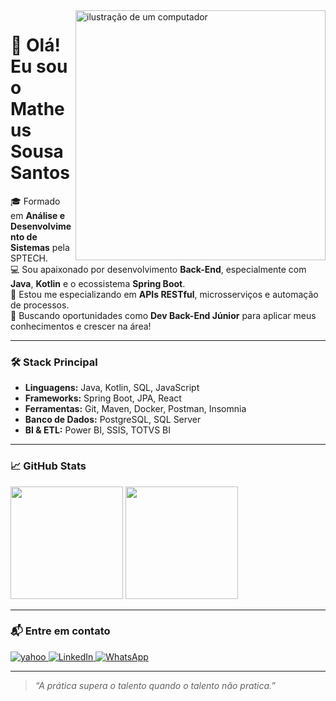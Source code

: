 <img src="https://raw.githubusercontent.com/MicaelliMedeiros/micaellimedeiros/master/image/computer-illustration.png" width="400px" align="right" alt="ilustração de um computador">

# 👋 Olá! Eu sou o Matheus Sousa Santos

🎓 Formado em **Análise e Desenvolvimento de Sistemas** pela SPTECH.  
💻 Sou apaixonado por desenvolvimento **Back-End**, especialmente com **Java**, **Kotlin** e o ecossistema **Spring Boot**.  
🚀 Estou me especializando em **APIs RESTful**, microsserviços e automação de processos.  
🎯 Buscando oportunidades como **Dev Back-End Júnior** para aplicar meus conhecimentos e crescer na área!

---

### 🛠️ Stack Principal
- **Linguagens:** Java, Kotlin, SQL, JavaScript
- **Frameworks:** Spring Boot, JPA, React
- **Ferramentas:** Git, Maven, Docker, Postman, Insomnia
- **Banco de Dados:** PostgreSQL, SQL Server
- **BI & ETL:** Power BI, SSIS, TOTVS BI

---

### 📈 GitHub Stats

<div align="left">
  <img height="180em" src="https://github-readme-stats.vercel.app/api?username=msousa-s&show_icons=true&theme=tokyonight&hide_title=true&hide_rank=false&hide=prs&count_private=true"/>
  <img height="180em" src="https://github-readme-stats.vercel.app/api/top-langs/?username=msousa-s&layout=compact&theme=tokyonight"/>
</div>

---

### 📬 Entre em contato

<p align="left">
  <a href="mailto:matheussousa_santos@yahoo.com" title="Yahoo">
    <img src="https://img.shields.io/badge/-Yahoo-FF0000?style=flat-square&labelColor=FF0000&logo=yahoo&logoColor=white" alt="yahoo"/>
  </a>
  <a href="https://www.linkedin.com/in/matheus-sousa-santos-63572914a/" title="LinkedIn" target="_blank">
    <img src="https://img.shields.io/badge/-Linkedin-0e76a8?style=flat-square&logo=Linkedin&logoColor=white" alt="LinkedIn"/>
  </a>
  <a href="https://wa.me/11963905055" title="WhatsApp" target="_blank">
    <img src="https://img.shields.io/badge/-WhatsApp-25d366?style=flat-square&labelColor=25d366&logo=whatsapp&logoColor=white" alt="WhatsApp"/>
  </a>
</p>

---

> *“A prática supera o talento quando o talento não pratica.”*

